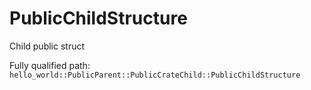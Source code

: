 # PublicChildStructure

Child public struct


Fully qualified path: `hello_world::PublicParent::PublicCrateChild::PublicChildStructure`

